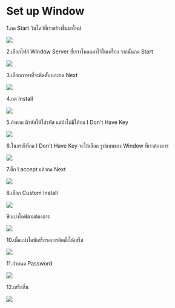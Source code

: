 # Set up Window

1.กด Start วินโดว์ที่เราสร้างขึ้นมาใหม่

![](<../.gitbook/assets/image (23).png>)

2.เลือกไฟล์ Window Server ที่เราาโหลดมาไว้ในเครื้อง จากนั้นกด Start&#x20;

![](<../.gitbook/assets/image (39).png>)

3.เลือกภาษาที่จะติดตั้ง และกด Next&#x20;

![](<../.gitbook/assets/image (30).png>)

4.กด Install&#x20;

![](<../.gitbook/assets/image (24).png>)

5.ถ้าหาก มีรหัสให้ใส่รหัส แต่ถ้าไม่มีให้กด I Don't Have Key

![](<../.gitbook/assets/image (1).png>)

6.ในกรณีที่กด I Don't Have Key จะให้เลือก รูปแบบของ Window ที่เราต้องการ&#x20;

![](<../.gitbook/assets/image (48).png>)

7.ติ๊ก I accept แล้วกด Next&#x20;

![](<../.gitbook/assets/image (57).png>)

8.เลือก Custom Install&#x20;

![](<../.gitbook/assets/image (47).png>)

9.แบ่งไดฟ์ตามต้องการ

![](<../.gitbook/assets/image (71).png>)

10.เมื่อแบ่งไดฟ์เสร็สรอการติดตั้งให้เสร็ส

![](<../.gitbook/assets/image (60).png>)

11.กำหนด Password&#x20;

![](<../.gitbook/assets/image (19).png>)

12.เสร็สสิ้น

![](<../.gitbook/assets/image (55).png>)

